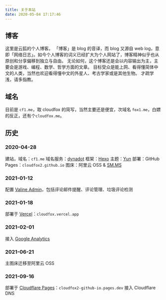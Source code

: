 ```yaml
---
title: 关于本站
date: 2020-05-04 17:17:46
---
```


## 博客

这里是云狐的个人博客。
「博客」是 blog 的音译，而 blog 又源自 web log，意即「网络日志」。如今个人博客的词义已经扩大为个人网站了，博客精神似乎也从原创和分享偏移到独立与自由。
无论如何，这个博客还是会以内容输出为主，主要会是游戏、编程、数学、哲学方面的文章。
目标受众是能上网、看得懂简体中文的人类，当然也欢迎看得懂中文的外星人、考古学家或是其他生物。
才疏学浅，请多指教。

## 域名

目前是 `cf1.me`，取 cloudfox 的简写，当然主要还是便宜，次域名 `fox1.me`，白嫖的反正，还有个`cloudfox.me`。

## 历史

### 2020-04-28

建站，域名：`cf1.me`
域名服务：[dynadot](https://www.dynadot.com)
框架：[Hexo](https://hexo.io/zh-cn/)
主题：[Yun](https://github.com/cloudfox2/hexo-theme-yun)
部署：GitHub Pages：`cloudfox2.github.io`
图床：阿里云 OSS & [SM.MS](https://sm.ms)

### 2021-01-12

配置 [Valine Admin](https://github.com/DesertsP/Valine-Admin)，包括评论邮件提醒、评论管理、垃圾评论检测

### 2021-01-18

部署于 [Vercel](https://vercel.com)：`cloudfox.vercel.app`

### 2021-02-01

接入 [Google Analytics](https://analytics.google.com)

### 2021-06-21

主图床迁移至阿里云 OSS

### 2021-09-16

部署于 [Cloudflare Pages](https://pages.cloudflare.com)：`cloudfox2-github-io.pages.dev`
接入 Cloudflare DNS
